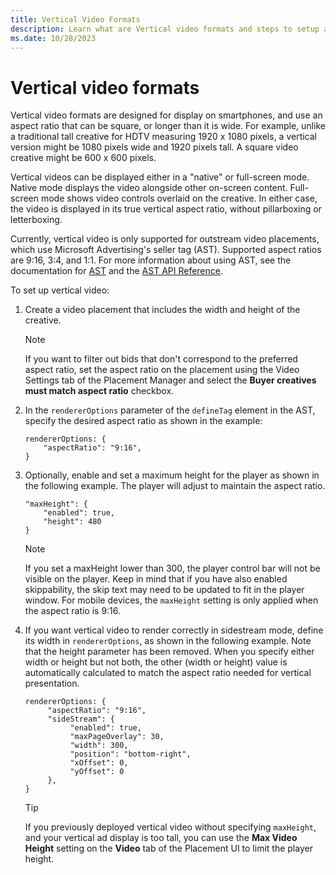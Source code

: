 ```yaml
---
title: Vertical Video Formats
description: Learn what are Vertical video formats and steps to setup a vertical video.  
ms.date: 10/28/2023
---
```



# Vertical video formats

Vertical video formats are designed for display on smartphones, and use
an aspect ratio that can be square, or longer than it is wide. For
example, unlike a traditional tall creative for HDTV measuring 1920 x
1080 pixels, a vertical version might be 1080 pixels wide and 1920
pixels tall. A square video creative might be 600 x 600 pixels.

Vertical videos can be displayed either in a "native" or full-screen
mode. Native mode displays the video alongside other on-screen content.
Full-screen mode shows video controls overlaid on the creative. In
either case, the video is displayed in its true vertical aspect ratio,
without pillarboxing or letterboxing.

Currently, vertical video is only supported for outstream video
placements, which use Microsoft Advertising's seller tag (AST).
Supported aspect ratios are 9:16, 3:4, and 1:1. For more information
about using AST, see the documentation for [AST](../seller-tag/seller-tag.md) and the [AST API Reference](../seller-tag/ast-api-reference.md).

To set up vertical video:

1. Create a video placement that includes the width and height of the
    creative.
    
    > [!NOTE]
    >  If you want to filter out bids that don't correspond to the preferred aspect ratio, set the aspect ratio on the placement using the Video Settings tab of the Placement Manager and select the **Buyer creatives must match aspect ratio** checkbox.

1. In the `rendererOptions` parameter of the `defineTag` element in the
    AST, specify the desired aspect ratio as shown in the example:

    ``` 
    rendererOptions: {
        "aspectRatio": "9:16",
    }
    ```

1. Optionally, enable and set a maximum height for the player as shown
    in the following example. The player will adjust to maintain the
    aspect ratio.

    ``` 
    "maxHeight": {
        "enabled": true,
        "height": 480
    }
    ```

    > [!NOTE]
    > If you set a maxHeight lower than 300, the player control bar will not be visible on the player. Keep in mind that if you have also enabled skippability, the skip text may need to be updated to fit in the player window. For mobile devices, the `maxHeight` setting is only applied when the aspect ratio is 9:16.

1. If you want vertical video to render correctly in sidestream mode,
    define its width in `rendererOptions`, as shown in the following
    example. Note that the height parameter has been removed. When you
    specify either width or height but not both, the other (width or
    height) value is automatically calculated to match the aspect ratio
    needed for vertical presentation.

    ``` 
    rendererOptions: {
         "aspectRatio": "9:16",
         "sideStream": {
              "enabled": true,
              "maxPageOverlay": 30, 
              "width": 300, 
              "position": "bottom-right", 
              "xOffset": 0, 
              "yOffset": 0 
         },
    }
    ```

    > [!TIP]
    > If you previously deployed vertical video without specifying `maxHeight`, and your vertical ad display is too tall, you can use the **Max Video Height** setting on the **Video** tab of the Placement UI to limit the player height.
